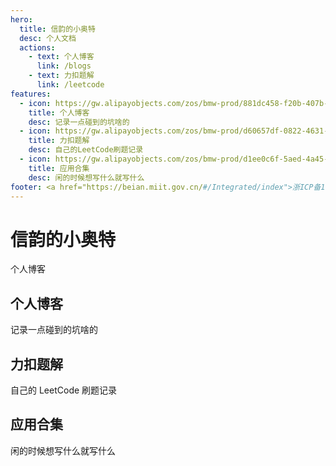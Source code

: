 ```yaml
---
hero:
  title: 信韵的小奥特
  desc: 个人文档
  actions:
    - text: 个人博客
      link: /blogs
    - text: 力扣题解
      link: /leetcode
features:
  - icon: https://gw.alipayobjects.com/zos/bmw-prod/881dc458-f20b-407b-947a-95104b5ec82b/k79dm8ih_w144_h144.png
    title: 个人博客
    desc: 记录一点碰到的坑啥的
  - icon: https://gw.alipayobjects.com/zos/bmw-prod/d60657df-0822-4631-9d7c-e7a869c2f21c/k79dmz3q_w126_h126.png
    title: 力扣题解
    desc: 自己的LeetCode刷题记录
  - icon: https://gw.alipayobjects.com/zos/bmw-prod/d1ee0c6f-5aed-4a45-a507-339a4bfe076c/k7bjsocq_w144_h144.png
    title: 应用合集
    desc: 闲的时候想写什么就写什么
footer: <a href="https://beian.miit.gov.cn/#/Integrated/index">浙ICP备19044645号-1</a> Copyright © 2021<br />Powered by bestlyg
---
```


# 信韵的小奥特

个人博客

## 个人博客

记录一点碰到的坑啥的

## 力扣题解

自己的 LeetCode 刷题记录

## 应用合集

闲的时候想写什么就写什么
